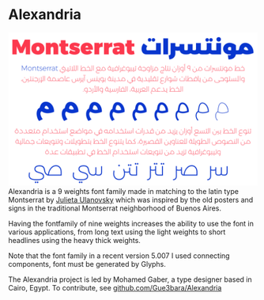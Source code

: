 # Alexandria
![Sample](documentation/sample.png)
Alexandria is a 9 weights font family made in matching to the latin type Montserrat by [Julieta Ulanovsky](https://fonts.google.com/specimen/Montserrat) which was inspired by the old posters and signs in the traditional Montserrat neighborhood of Buenos Aires.

Having the fontfamily of nine weights increases the ability to use the font in various applications, from long text using the light weights to short headlines using the heavy thick weights. 

Note that the font family in a recent version 5.007 I used connecting components, font must be generated by Glyphs.

The Alexandria project is led by Mohamed Gaber, a type designer based in Cairo, Egypt. 
To contribute, see [github.com/Gue3bara/Alexandria](https://github.com/Gue3bara/Alexandria)
